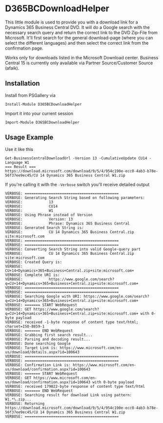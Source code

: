 # D365BCDownloadHelper
This little module is used to provide you with a download link for a Dynamics 365 Business Central DVD. It will do a Google search with the necessary search query and return the correct link to the DVD Zip-File from Microsoft. It'll first search for the general download-page (where you can select the different languages) and then select the correct link from the confirmation page.

Works only for downloads listed in the Microsoft Download center. Business Central 15 is currently only available via Partner Source/Customer Source (afaik).

## Installation
Install from PSGallery via
```
Install-Module D365BCDownloadHelper
```
Import it into your current session
```
Import-Module D365BCDownloadHelper
```
## Usage Example
Use it like this
```
Get-BusinessCentralDownloadUrl -Version 13 -CumulativeUpdate CU14 -Language W1
=== Result ===
https://download.microsoft.com/download/9/5/4/954c190e-ecc0-4ab3-b78e-56f37ee9ec45/CU 14 Dynamics 365 Business Central W1.zip
```

If you're calling it with the `-Verbose` switch you'll receive detailed output
```
VERBOSE: ===========================================
VERBOSE: Generating Search String based on following parameters:
VERBOSE:            13
VERBOSE:            CU14
VERBOSE:            W1
VERBOSE: Using Phrase instead of Version
VERBOSE:            Version: 13
VERBOSE:            Phrase: Dynamics 365 Business Central
VERBOSE: Generated Search String is:
VERBOSE:            CU 14 Dynamics 365 Business Central.zip site:microsoft.com
VERBOSE: ===========================================
VERBOSE: ===========================================
VERBOSE: Converting Search String into valid Google-query part
VERBOSE:            CU 14 Dynamics 365 Business Central.zip site:microsoft.com
VERBOSE: Created Query is:
VERBOSE:            CU+14+Dynamics+365+Business+Central.zip+site:microsoft.com+
VERBOSE: Complete URI is:
VERBOSE:            https://www.google.com/search?q=CU+14+Dynamics+365+Business+Central.zip+site:microsoft.com+
VERBOSE: ===========================================
VERBOSE: ===========================================
VERBOSE: Searching Google with URI: https://www.google.com/search?q=CU+14+Dynamics+365+Business+Central.zip+site:microsoft.com+
VERBOSE: ======= START WebRequest
VERBOSE: GET https://www.google.com/search?q=CU+14+Dynamics+365+Business+Central.zip+site:microsoft.com+ with 0-byte payload
VERBOSE: received -1-byte response of content type text/html; charset=ISO-8859-1
VERBOSE: ======= END WebRequest
VERBOSE: Grabbing first search result...
VERBOSE: Parsing and decoding result...
VERBOSE: Done searching Google
VERBOSE: Target Link is: https://www.microsoft.com/en-us/download/details.aspx?id=100643
VERBOSE: ===========================================
VERBOSE: ===========================================
VERBOSE: Confirmation Link is: https://www.microsoft.com/en-us/download/confirmation.aspx?id=100643
VERBOSE: ======= START WebRequest
VERBOSE: GET https://www.microsoft.com/en-us/download/confirmation.aspx?id=100643 with 0-byte payload
VERBOSE: received 179022-byte response of content type text/html
VERBOSE: ======= END WebRequest
VERBOSE: Searching result for download Link using pattern: W1.*\.zip...
VERBOSE: Returning https://download.microsoft.com/download/9/5/4/954c190e-ecc0-4ab3-b78e-56f37ee9ec45/CU 14 Dynamics 365 Business Central W1.zip
VERBOSE: ===========================================
```